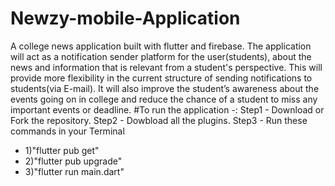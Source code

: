 # Newzy-mobile-Application
A college news application built with flutter and firebase. 
The application will act as a notification sender platform for the user(students), about the news and information that is relevant from a student's perspective. This will provide more flexibility in the current structure of sending notifications to students(via E-mail). It will also improve the student’s awareness about the events going on in college and reduce the chance of a student to miss any important events or deadline.
#To run the application -:
Step1 - Download or Fork the repository.
Step2 - Dowbload all the plugins.
Step3 - Run these commands in your Terminal 
- 1)"flutter pub get"
- 2)"flutter pub upgrade"
- 3)"flutter run main.dart"
